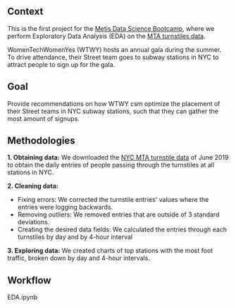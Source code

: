 ## Context
This is the first project for the [Metis Data Science Bootcamp](www.thisismetis.com/), where we perform Exploratory Data Analysis (EDA)	on the [MTA turnstiles data](http://web.mta.info/developers/turnstile.html). 

WomenTechWomenYes (WTWY) hosts an annual gala during the summer. To drive attendance, their Street team goes to subway stations in NYC to attract people to sign up for the gala.

## Goal
Provide recommendations on how WTWY csm optimize the placement of their Street teams in NYC subway stations, such that they can gather the most amount of signups.

## Methodologies
**1. Obtaining data:** We downloaded the [NYC MTA turnstile data](http://web.mta.info/developers/turnstile.html) of June 2019 to obtain the daily entries of people passing through the turnstiles at all stations in NYC. 

**2. Cleaning data:** 
  - Fixing errors: We corrected the turnstile entries' values where the entries were logging backwards. 
  - Removing outliers: We removed entries that are outside of 3 standard deviations. 
  - Creating the desired data fields: We calculated the entries through each turnstiles by day and by 4-hour interval
 
**3. Exploring data:** We created charts of top stations with the most foot traffic, broken down by day and 4-hour intervals.

## Workflow
EDA.ipynb
